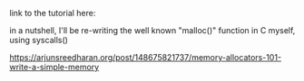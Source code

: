 link to the tutorial here:

in a nutshell, I'll be re-writing the well known "malloc()" function in C myself, using syscalls()

https://arjunsreedharan.org/post/148675821737/memory-allocators-101-write-a-simple-memory
